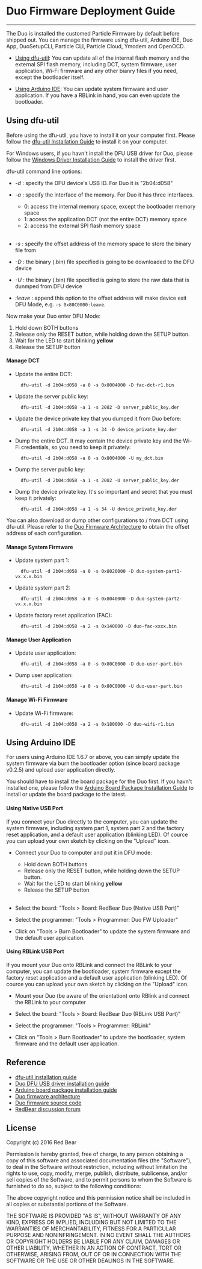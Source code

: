 # Duo Firmware Deployment Guide
---

The Duo is installed the customed Particle Firmware by default before shipped out. You can manage the firmware using dfu-util, Arduino IDE, Duo App, DuoSetupCLI, Particle CLI, Particle Cloud, Ymodem and OpenOCD.

* [Using dfu-util](#using-dfu-util): You can update all of the internal flash memory and the external SPI flash memory, including DCT, system firmware, user application, Wi-Fi firmware and any other bianry files if you need, except the bootloader itself.

* [Using Arduino IDE](#using-arduino-ide): You can update system firmware and  user application. If you have a RBLink in hand, you can even update the bootloader.


## <span id="using-dfu-util">Using dfu-util</span>

Before using the dfu-util, you have to install it on your computer first. Please follow the [dfu-util Installation Guide](dfu-util_installation_guide.md) to install it on your computer.

For Windows users, if you havn't install the DFU USB driver for Duo, please follow the [Windows Driver Installation Guide](windows_driver_installation_guide.md) to install the driver first.

dfu-util command line options:

* *-d* : specify the DFU device's USB ID. For Duo it is "2b04:d058"
* *-a* : specify the interface of the memory. For Duo it has three interfaces.
 
    - 0: access the internal memory space, except the bootloader memory space
    - 1: access the application DCT (not the entire DCT) memory space
    - 2: access the external SPI flash memory space <br><br>

* *-s* : specify the offset address of the memory space to store the binary file from
* *-D* : the binary (.bin) file specified is going to be downloaded to the DFU device
* *-U* : the binary (.bin) file specified is going to store the raw data that is dunmped from DFU device
* *:leave* : append this option to the offset address will make device exit DFU Mode, e.g. `-s 0x80C0000:leave`.

Now make your Duo enter DFU Mode:

1. Hold down BOTH buttons
2. Release only the RESET button, while holding down the SETUP button.
3. Wait for the LED to start blinking **yellow**
4. Release the SETUP button

#### Manage DCT

* Update the entire DCT:

        dfu-util -d 2b04:d058 -a 0 -s 0x8004000 -D fac-dct-r1.bin

* Update the server public key:

        dfu-util -d 2b04:d058 -a 1 -s 2082 -D server_public_key.der 

* Update the device private key that you dumped it from Duo before:

        dfu-util -d 2b04:d058 -a 1 -s 34 -D device_private_key.der

* Dump the entire DCT. It may contain the device private key and the Wi-Fi credentials, so you need to keep it privately:

        dfu-util -d 2b04:d058 -a 0 -s 0x8004000 -U my_dct.bin

* Dump the server public key:

        dfu-util -d 2b04:d058 -a 1 -s 2082 -U server_public_key.der

* Dump the device private key. It's so important and secret that you must keep it privately:

        dfu-util -d 2b04:d058 -a 1 -s 34 -U device_private_key.der

You can also download or dump other configurations to / from DCT using dfu-util. Please refer to the [Duo Firmware Architecture](duo_software_architecture_introduction.md) to obtain the offset address of each configuration.

#### Manage System Firmware

* Update system part 1:

        dfu-util -d 2b04:d058 -a 0 -s 0x8020000 -D duo-system-part1-vx.x.x.bin

* Update system part 2:

        dfu-util -d 2b04:d058 -a 0 -s 0x8040000 -D duo-system-part2-vx.x.x.bin

* Update factory reset application (FAC):

        dfu-util -d 2b04:d058 -a 2 -s 0x140000 -D duo-fac-xxxx.bin

#### Manage User Application

* Update user application:

        dfu-util -d 2b04:d058 -a 0 -s 0x80C0000 -D duo-user-part.bin

* Dump user application:

        dfu-util -d 2b04:d058 -a 0 -s 0x80C0000 -U duo-user-part.bin

#### Manage Wi-Fi Firmware

* Update Wi-Fi firmware:

        dfu-util -d 2b04:d058 -a 2 -s 0x180000 -D duo-wifi-r1.bin


## <span id="using-arduino-ide">Using Arduino IDE</span>

For users using Arduino IDE 1.6.7 or above, you can simply update the system firmware via burn the bootloader option (since board package  v0.2.5) and upload user application directly. 

You should have to install the board package for the Duo first. If you havn't installed one, please follow the [Arduino Board Package Installation Guide](duo_arduino_board_package_guide.md) to install or update the board package to the latest.

#### Using Native USB Port

If you connect your Duo directly to the computer, you can update the system firmware, including system part 1, system part 2 and the factory reset application, and a default user application (blinking LED). Of cource you can upload your own sketch by clicking on the "Upload" icon.

- Connect your Duo to computer and put it in DFU mode:

    - Hold down BOTH buttons
    - Release only the RESET button, while holding down the SETUP button.
    - Wait for the LED to start blinking **yellow**
    - Release the SETUP button <br><br>

- Select the board: "Tools > Board: RedBear Duo (Native USB Port)"

- Select the programmer:  "Tools > Programmer: Duo FW Uploader"

- Click on "Tools > Burn Bootloader" to update the system firmware and the default user application.

#### Using RBLink USB Port

If you mount your Duo onto RBLink and connect the RBLink to your computer, you can update the bootloader, system firmware except the factory reset application and a default user application (blinking LED). Of cource you can upload your own sketch by clicking on the "Upload" icon.

- Mount your Duo (be aware of the orientation) onto RBlink and connect the RBLink to your computer

- Select the board: "Tools > Board: RedBear Duo (RBLink USB Port)"

- Select the programmer:  "Tools > Programmer: RBLink"

- Click on "Tools > Burn Bootloader" to update the bootloader, system firmware and the default user application.


## Reference

* [dfu-util installation guide](dfu-util_installation_guide.md)
* [Duo DFU USB driver installation guide](windows_driver_installation_guide.md)
* [Arduino board package installation guide](duo_arduino_board_package_guide.md)
* [Duo firmware architecture](duo_firmware_architecture_introduction.md)
* [Duo firmware source code](https://github.com/redbear/firmware)
* [RedBear discussion forum](http://discuss.redbear.cc/)


## License

Copyright (c) 2016 Red Bear

Permission is hereby granted, free of charge, to any person obtaining a copy of this software and associated documentation files (the "Software"), to deal in the Software without restriction, including without limitation the rights to use, copy, modify, merge, publish, distribute, sublicense, and/or sell copies of the Software, and to permit persons to whom the Software is furnished to do so, subject to the following conditions:

The above copyright notice and this permission notice shall be included in all copies or substantial portions of the Software.

THE SOFTWARE IS PROVIDED "AS IS", WITHOUT WARRANTY OF ANY KIND, EXPRESS OR IMPLIED, INCLUDING BUT NOT LIMITED TO THE WARRANTIES OF MERCHANTABILITY, FITNESS FOR A PARTICULAR PURPOSE AND NONINFRINGEMENT. IN NO EVENT SHALL THE AUTHORS OR COPYRIGHT HOLDERS BE LIABLE FOR ANY CLAIM, DAMAGES OR OTHER LIABILITY, WHETHER IN AN ACTION OF CONTRACT, TORT OR OTHERWISE, ARISING FROM, OUT OF OR IN CONNECTION WITH THE SOFTWARE OR THE USE OR OTHER DEALINGS IN THE SOFTWARE.
